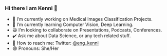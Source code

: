 ### Hi there I am Kenni 👋

- 🐬 I’m currently working on Medical Images Classification Projects.
- 🌻 I’m currently learning Computer Vision, Deep Learning.
- 😃 I’m looking to collaborate on Presentations, Podcasts, Conferences. 
- ✔️ Ask me about Data Science, or any tech related stuff.
- 💛 How to reach me: Twitter: [@eng_kenni](https://twitter.com/eng_kenni)
- 😄 Pronouns: She/Her
